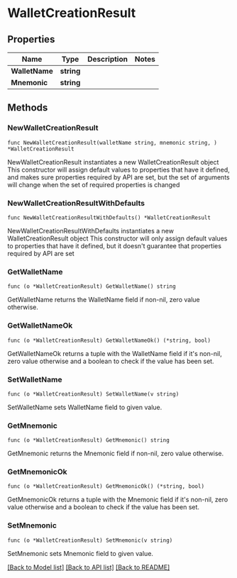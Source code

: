 # WalletCreationResult

## Properties

Name | Type | Description | Notes
------------ | ------------- | ------------- | -------------
**WalletName** | **string** |  | 
**Mnemonic** | **string** |  | 

## Methods

### NewWalletCreationResult

`func NewWalletCreationResult(walletName string, mnemonic string, ) *WalletCreationResult`

NewWalletCreationResult instantiates a new WalletCreationResult object
This constructor will assign default values to properties that have it defined,
and makes sure properties required by API are set, but the set of arguments
will change when the set of required properties is changed

### NewWalletCreationResultWithDefaults

`func NewWalletCreationResultWithDefaults() *WalletCreationResult`

NewWalletCreationResultWithDefaults instantiates a new WalletCreationResult object
This constructor will only assign default values to properties that have it defined,
but it doesn't guarantee that properties required by API are set

### GetWalletName

`func (o *WalletCreationResult) GetWalletName() string`

GetWalletName returns the WalletName field if non-nil, zero value otherwise.

### GetWalletNameOk

`func (o *WalletCreationResult) GetWalletNameOk() (*string, bool)`

GetWalletNameOk returns a tuple with the WalletName field if it's non-nil, zero value otherwise
and a boolean to check if the value has been set.

### SetWalletName

`func (o *WalletCreationResult) SetWalletName(v string)`

SetWalletName sets WalletName field to given value.


### GetMnemonic

`func (o *WalletCreationResult) GetMnemonic() string`

GetMnemonic returns the Mnemonic field if non-nil, zero value otherwise.

### GetMnemonicOk

`func (o *WalletCreationResult) GetMnemonicOk() (*string, bool)`

GetMnemonicOk returns a tuple with the Mnemonic field if it's non-nil, zero value otherwise
and a boolean to check if the value has been set.

### SetMnemonic

`func (o *WalletCreationResult) SetMnemonic(v string)`

SetMnemonic sets Mnemonic field to given value.



[[Back to Model list]](../README.md#documentation-for-models) [[Back to API list]](../README.md#documentation-for-api-endpoints) [[Back to README]](../README.md)


